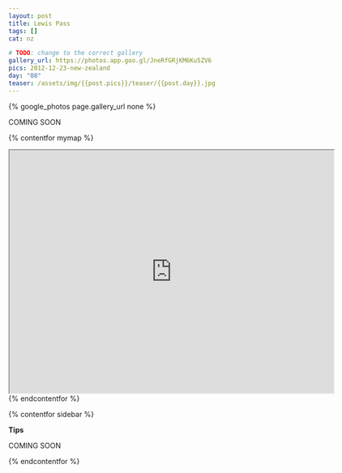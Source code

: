 ```yaml
---
layout: post
title: Lewis Pass
tags: []
cat: nz

# TODO: change to the correct gallery
gallery_url: https://photos.app.goo.gl/JneRfGRjKM6Ku5ZV6
pics: 2012-12-23-new-zealand
day: "08"
teaser: /assets/img/{{post.pics}}/teaser/{{post.day}}.jpg
---
```


{% google_photos page.gallery_url none %}

COMING SOON


{% contentfor mymap %}
<iframe src="https://www.google.com/maps/d/embed?mid=133tBzqkRVQUXXmU8iRAfgVrKhvc&ehbc=2E312F" width="640" height="480"></iframe>
{% endcontentfor %}

{% contentfor sidebar %}

**Tips**  

COMING SOON

{% endcontentfor %}